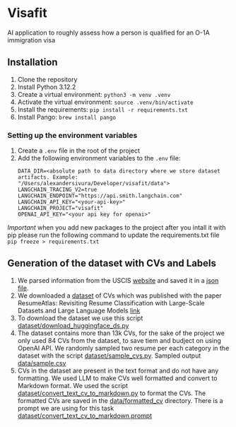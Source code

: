 # Visafit
AI application to roughly assess how a person is qualified for an O-1A immigration visa

## Installation
1. Clone the repository
1. Install Python 3.12.2 
1. Create a virtual environment: `python3 -m venv .venv`
1. Activate the virtual environment: `source .venv/bin/activate`
1. Install the requirements: `pip install -r requirements.txt`
1. Install Pango: `brew install pango`

### Setting up the environment variables
1. Create a `.env` file in the root of the project
1. Add the following environment variables to the `.env` file:
    ```
    DATA_DIR=<absolute path to data directory where we store dataset artifacts. Example: "/Users/alexandersivura/Developer/visafit/data">
    LANGCHAIN_TRACING_V2=true
    LANGCHAIN_ENDPOINT="https://api.smith.langchain.com"
    LANGCHAIN_API_KEY="<your-api-key>"
    LANGCHAIN_PROJECT="visafit"
    OPENAI_API_KEY="<your api key for openai>"
    ```


*Important* when you add new packages to the project after you intall it with pip please run the following command to update the requirements.txt file `pip freeze > requirements.txt`

## Generation of the dataset with CVs and Labels
1. We parsed information from the USCIS [website](https://www.uscis.gov/policy-manual/volume-2-part-m#) and saved it in a [json file](criteration.json). 
2. We downloaded a [dataset](https://huggingface.co/datasets/ahmedheakl/resume-atlas) of CVs which was published with the paper ResumeAtlas: Revisiting Resume Classification with Large-Scale Datasets and Large Language Models [link](https://arxiv.org/abs/2406.18125)
3. To download the dataset we use this script [dataset/download_huggingface_ds.py](dataset/download_huggingface_ds.py)
4. The dataset contains more than 13k CVs, for the sake of the project we only used 84 CVs from the dataset, to save tiem and budject on using OpenAI API. We randomly sampled two resume per each category in the dataset with the script [dataset/sample_cvs.py](dataset/sample_cvs.py). Sampled output [data/sample.csv](data/sample.csv)
5. CVs in the dataset are present in the text format and do not have any formatting. We used LLM to make CVs well formatted and convert to Markdown format. We used the script [dataset/convert_text_cv_to_markdown.py](dataset/convert_text_cv_to_markdown.py) to format the CVs. The formatted CVs are saved in the [data/formatted_cv](data/formatted_cv) directory. There is a prompt we are using for this task [dataset/convert_text_cv_to_markdown.prompt](dataset/convert_text_cv_to_markdown.prompt)